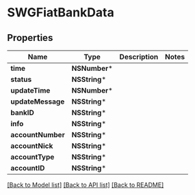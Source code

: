 # SWGFiatBankData

## Properties
Name | Type | Description | Notes
------------ | ------------- | ------------- | -------------
**time** | **NSNumber*** |  | 
**status** | **NSString*** |  | 
**updateTime** | **NSNumber*** |  | 
**updateMessage** | **NSString*** |  | 
**bankID** | **NSString*** |  | 
**info** | **NSString*** |  | 
**accountNumber** | **NSString*** |  | 
**accountNick** | **NSString*** |  | 
**accountType** | **NSString*** |  | 
**accountID** | **NSString*** |  | 

[[Back to Model list]](../README.md#documentation-for-models) [[Back to API list]](../README.md#documentation-for-api-endpoints) [[Back to README]](../README.md)


